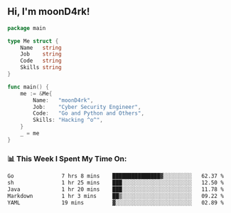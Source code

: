 <h2> Hi, I'm moonD4rk!</h2>

```go
package main

type Me struct {
	Name   string
	Job    string
	Code   string
	Skills string
}

func main() {
	me := &Me{
		Name:   "moonD4rk",
		Job:    "Cyber Security Engineer",
		Code:   "Go and Python and Others",
		Skills: "Hacking ^o^",
	}
	_ = me
}
```

<h3>📊 This Week I Spent My Time On:</h3>
<!-- <img align='right' src="https://github-readme-stats.vercel.app/api?username=moond4rk&show_icons=true&theme=radical", width="300" height="150"> -->

<!--START_SECTION:waka-->

```txt
Go               7 hrs 8 mins    ███████████████▓░░░░░░░░░   62.37 %
sh               1 hr 25 mins    ███░░░░░░░░░░░░░░░░░░░░░░   12.50 %
Java             1 hr 20 mins    ███░░░░░░░░░░░░░░░░░░░░░░   11.78 %
Markdown         1 hr 3 mins     ██▒░░░░░░░░░░░░░░░░░░░░░░   09.22 %
YAML             19 mins         ▓░░░░░░░░░░░░░░░░░░░░░░░░   02.89 %
```

<!--END_SECTION:waka-->

